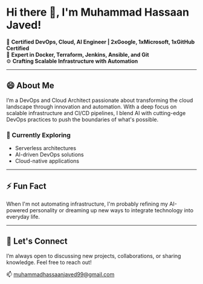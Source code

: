 <!--
**itxcrusher/itxcrusher** is a ✨ _special_ ✨ repository because its `README.md` (this file) appears on your GitHub profile.

Here are some ideas to get you started:

- 🔭 I’m currently working on ...
- 🌱 I’m currently learning ...
- 👯 I’m looking to collaborate on ...
- 🤔 I’m looking for help with ...
- 💬 Ask me about ...
- 📫 How to reach me: ...
- 😄 Pronouns: ...
- ⚡ Fun fact: ...
-->

# Hi there 👋, I'm Muhammad Hassaan Javed!

🚀 **Certified DevOps, Cloud, AI Engineer | 2xGoogle, 1xMicrosoft, 1xGitHub Certified**  
🔧 **Expert in Docker, Terraform, Jenkins, Ansible, and Git**  
⚙️ **Crafting Scalable Infrastructure with Automation**

---

## 😄 About Me

I’m a DevOps and Cloud Architect passionate about transforming the cloud landscape through innovation and automation. With a deep focus on scalable infrastructure and CI/CD pipelines, I blend AI with cutting-edge DevOps practices to push the boundaries of what's possible.

### 🌱 Currently Exploring

- Serverless architectures
- AI-driven DevOps solutions
- Cloud-native applications

---

## ⚡ Fun Fact

When I'm not automating infrastructure, I'm probably refining my AI-powered personality or dreaming up new ways to integrate technology into everyday life.

---

## 💬 Let's Connect

I’m always open to discussing new projects, collaborations, or sharing knowledge. Feel free to reach out!

📫 [muhammadhassaanjaved99@gmail.com](mailto:muhammadhassaanjaved99@gmail.com)
